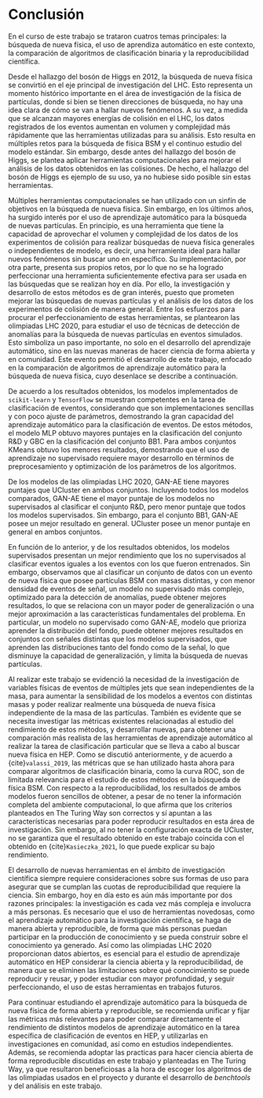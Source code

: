 # Conclusión
En el curso de este trabajo se trataron cuatros temas principales: la búsqueda de nueva física, el uso de aprendiza automático en este contexto, la comparación de algoritmos de clasificación binaria y la reproducibilidad científica. 

Desde el hallazgo del bosón de Higgs en 2012, la búsqueda de nueva física se convirtió en el eje principal de investigación del LHC. Esto representa un momento histórico importante en el área de investigación de la física de partículas, donde si bien se tienen direcciones de búsqueda, no hay una idea clara de cómo se van a hallar nuevos fenómenos. A su vez, a medida que se alcanzan mayores energías de colisión en el LHC, los datos registrados de los eventos aumentan en volumen y complejidad más rápidamente que las herramientas utilizadas para su análisis. Esto resulta en múltiples retos para la búsqueda de física BSM y el continuo estudio del modelo estándar. Sin embargo, desde antes del hallazgo del bosón de Higgs, se plantea aplicar herramientas computacionales para mejorar el análisis de los datos obtenidos en las colisiones. De hecho, el hallazgo del bosón de Higgs es ejemplo de su uso, ya no hubiese sido posible sin estas herramientas. 

Múltiples herramientas computacionales se han utilizado con un sinfín de objetivos en la búsqueda de nueva física. Sin embargo, en los últimos años, ha surgido interés por el uso de aprendizaje automático para la búsqueda de nuevas partículas. En principio, es una herramienta que tiene la capacidad de aprovechar el volumen y complejidad de los datos de los experimentos de colisión para realizar búsquedas de nueva física generales o independientes de modelo, es decir, una herramienta ideal para hallar nuevos fenómenos sin buscar uno en específico. Su implementación, por otra parte, presenta sus propios retos, por lo que no se ha logrado perfeccionar una herramienta suficientemente efectiva para ser usada en las búsquedas que se realizan hoy en día. Por ello, la investigación y desarrollo de estos métodos es de gran interés, puesto que prometen mejorar las búsquedas de nuevas partículas y el análisis de los datos de los experimentos de colisión de manera general. Entre los esfuerzos para procurar el perfeccionamiento de estas herramientas, se plantearon las olimpiadas LHC 2020, para estudiar el uso de técnicas de detección de anomalías para la búsqueda de nuevas partículas en eventos simulados. Esto simboliza un paso importante, no solo en el desarrollo del aprendizaje automático, sino en las nuevas maneras de hacer ciencia de forma abierta y en comunidad. Este evento permitió el desarrollo de este trabajo, enfocado en la comparación de algoritmos de aprendizaje automático para la búsqueda de nueva física, cuyo desenlace se describe a continuación.

De acuerdo a los resultados obtenidos, los modelos implementados de `scikit-learn` y `TensorFlow` se muestran competentes en la tarea de clasificación de eventos, considerando que son implementaciones sencillas y con poco ajuste de parámetros, demostrando la gran capacidad del aprendizaje automático para la clasificación de eventos. De estos métodos, el modelo MLP obtuvo mayores puntajes en la clasificación del conjunto R&D y GBC en la clasificación del conjunto BB1. Para ambos conjuntos KMeans obtuvo los menores resultados, demostrando que el uso de aprendizaje no supervisado requiere mayor desarrollo en términos de preprocesamiento y optimización de los parámetros de los algoritmos.

De los modelos de las olimpiadas LHC 2020, GAN-AE tiene mayores puntajes que UCluster en ambos conjuntos. Incluyendo todos los modelos comparados, GAN-AE tiene el mayor puntaje de los modelos no supervisados al clasificar el conjunto R&D, pero menor puntaje que todos los modelos supervisados. Sin embargo, para el conjunto BB1, GAN-AE posee un mejor resultado en general. UCluster posee un menor puntaje en general en ambos conjuntos.

En función de lo anterior, y de los resultados obtenidos, los modelos supervisados presentan un mejor rendimiento que los no supervisados al clasificar eventos iguales a los eventos con los que fueron entrenados. Sin embargo, observamos que al clasificar un conjunto de datos con un evento de nueva física que posee partículas BSM con masas distintas, y con menor densidad de eventos de señal, un modelo no supervisado más complejo, optimizado para la detección de anomalías, puede obtener mejores resultados, lo que se relaciona con un mayor poder de generalización o una mejor aproximación a las características fundamentales del problema. En particular, un modelo no supervisado como GAN-AE, modelo que prioriza aprender la distribución del fondo, puede obtener mejores resultados en conjuntos con señales distintas que los modelos supervisados, que aprenden las distribuciones tanto del fondo como de la señal, lo que disminuye la capacidad de generalización, y limita la búsqueda de nuevas partículas.

Al realizar este trabajo se evidenció la necesidad de la investigación de variables físicas de eventos de múltiples jets que sean independientes de la masa, para aumentar la sensibilidad de los modelos a eventos con distintas masas y poder realizar realmente una búsqueda de nueva física independiente de la masa de las partículas. También es evidente que se necesita investigar las métricas existentes relacionadas al estudio del rendimiento de estos métodos, y desarrollar nuevas, para obtener una comparación más realista de las herramientas de aprendizaje automático al realizar la tarea de clasificación particular que se lleva a cabo al buscar nueva física en HEP. Como se discutió anteriormente, y de acuerdo a {cite}`valassi_2019`, las métricas que se han utilizado hasta ahora para comparar algoritmos de clasificación binaria, como la curva ROC, son de limitada relevancia para el estudio de estos métodos en la búsqueda de física BSM. Con respecto a la reproducibilidad, los resultados de ambos modelos fueron sencillos de obtener, a pesar de no tener la información completa del ambiente computacional, lo que afirma que los criterios planteados en The Turing Way son correctos y sí apuntan a las características necesarias para poder reproducir resultados en esta área de investigación. Sin embargo, al no tener la configuración exacta de UCluster, no se garantiza que el resultado obtenido en este trabajo coincida con el obtenido en {cite}`Kasieczka_2021`, lo que puede explicar su bajo rendimiento.

El desarrollo de nuevas herramientas en el ámbito de investigación científica siempre requiere consideraciones sobre sus formas de uso para asegurar que se cumplan las cuotas de reproducibilidad que requiere la ciencia. Sin embargo, hoy en día esto es aún más importante por dos razones principales: la investigación es cada vez más compleja e involucra a más personas. Es necesario que el uso de herramientas novedosas, como el aprendizaje automático para la investigación científica, se haga de manera abierta y reproducible, de forma que más personas puedan participar en la producción de conocimiento y se pueda construir sobre el conocimiento ya generado. Así como las olimpiadas LHC 2020 proporcionan datos abiertos, es esencial para el estudio de aprendizaje automático en HEP considerar la ciencia abierta y la reproducibilidad, de manera que se eliminen las limitaciones sobre qué conocimiento se puede reproducir y reusar, y poder estudiar con mayor profundidad, y seguir perfeccionando, el uso de estas herramientas en trabajos futuros. 

Para continuar estudiando el aprendizaje automático para la búsqueda de nueva física de forma abierta y reproducible, se recomienda unificar y fijar las métricas más relevantes para poder comparar directamente el rendimiento de distintos modelos de aprendizaje automático en la tarea específica de clasificación de eventos en HEP, y utilizarlas en investigaciones en comunidad, así como en estudios independientes. Además, se recomienda adoptar las practicas para hacer ciencia abierta de forma reproducible discutidas en este trabajo y planteadas en The Turing Way, ya que resultaron beneficiosas a la hora de escoger los algoritmos de las olimpiadas usados en el proyecto y durante el desarrollo de *benchtools* y del análisis en este trabajo.